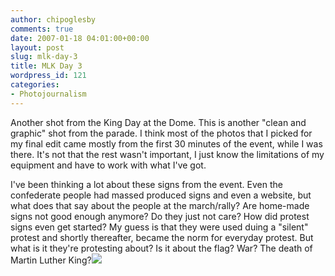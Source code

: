 ```yaml
---
author: chipoglesby
comments: true
date: 2007-01-18 04:01:00+00:00
layout: post
slug: mlk-day-3
title: MLK Day 3
wordpress_id: 121
categories:
- Photojournalism
---
```


Another shot from the King Day at the Dome.  This is another "clean and graphic" shot from the parade.  I think most of the photos that I picked for my final edit came mostly from the first 30 minutes of the event, while I was there.  It's not that the rest wasn't important, I just know the limitations of my equipment and have to work with what I've got.  
  
I've been thinking a lot about these signs from the event.  Even the confederate people had massed produced signs and even a website, but what does that say about the people at the march/rally?  Are home-made signs not good enough anymore?  Do they just not care?  How did protest signs even get started?  My guess is that they were used duing a "silent" protest and shortly thereafter, became the norm for everyday protest.  But what is it they're protesting about?  Is it about the flag? War? The death of Martin Luther King?[![](http://bp2.blogger.com/_GlcbreYSTwI/Ra7yCF9mcPI/AAAAAAAAAGw/7CyrORvGkRQ/s400/MLK04.JPG)](http://bp2.blogger.com/_GlcbreYSTwI/Ra7yCF9mcPI/AAAAAAAAAGw/7CyrORvGkRQ/s1600-h/MLK04.JPG)
